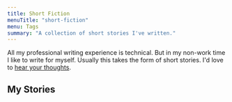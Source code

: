 ```yaml
---
title: Short Fiction
menuTitle: "short-fiction"
menu: Tags
summary: "A collection of short stories I've written."
---
```


All my professional writing experience is technical. But in my non-work time I like to write for myself. Usually this takes the form of short stories. I'd love to [hear your thoughts](/contact).

<!--more-->

## My Stories